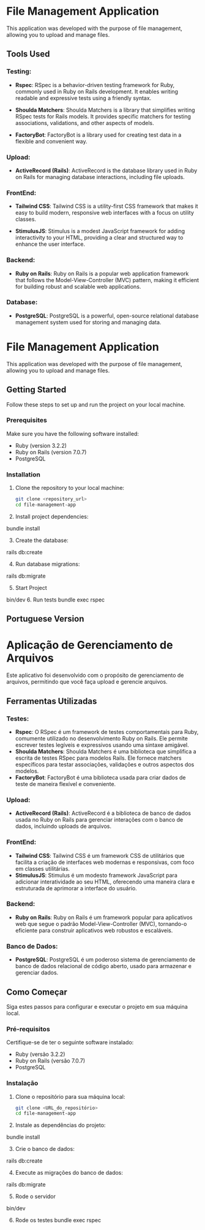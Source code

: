 # File Management Application

This application was developed with the purpose of file management, allowing you to upload and manage files.

## Tools Used

### Testing:

- **Rspec**: RSpec is a behavior-driven testing framework for Ruby, commonly used in Ruby on Rails development. It enables writing readable and expressive tests using a friendly syntax.

- **Shoulda Matchers**: Shoulda Matchers is a library that simplifies writing RSpec tests for Rails models. It provides specific matchers for testing associations, validations, and other aspects of models.

- **FactoryBot**: FactoryBot is a library used for creating test data in a flexible and convenient way.

### Upload:

- **ActiveRecord (Rails)**: ActiveRecord is the database library used in Ruby on Rails for managing database interactions, including file uploads.

### FrontEnd:

- **Tailwind CSS**: Tailwind CSS is a utility-first CSS framework that makes it easy to build modern, responsive web interfaces with a focus on utility classes.

- **StimulusJS**: Stimulus is a modest JavaScript framework for adding interactivity to your HTML, providing a clear and structured way to enhance the user interface.

### Backend:

- **Ruby on Rails**: Ruby on Rails is a popular web application framework that follows the Model-View-Controller (MVC) pattern, making it efficient for building robust and scalable web applications.

### Database:

- **PostgreSQL**: PostgreSQL is a powerful, open-source relational database management system used for storing and managing data.


# File Management Application

This application was developed with the purpose of file management, allowing you to upload and manage files.

## Getting Started

Follow these steps to set up and run the project on your local machine.

### Prerequisites

Make sure you have the following software installed:

- Ruby (version 3.2.2)
- Ruby on Rails (version 7.0.7)
- PostgreSQL

### Installation

1. Clone the repository to your local machine:

   ```bash
   git clone <repository_url>
   cd file-management-app

2. Install project dependencies:

  bundle install

3. Create the database:

rails db:create

4. Run database migrations:

  rails db:migrate

5. Start Project

  bin/dev
6. Run tests
   bundle exec rspec

## Portuguese Version

# Aplicação de Gerenciamento de Arquivos

Este aplicativo foi desenvolvido com o propósito de gerenciamento de arquivos, permitindo que você faça upload e gerencie arquivos.

## Ferramentas Utilizadas

### Testes:
- **Rspec**: O RSpec é um framework de testes comportamentais para Ruby, comumente utilizado no desenvolvimento Ruby on Rails. Ele permite escrever testes legíveis e expressivos usando uma sintaxe amigável.
- **Shoulda Matchers**: Shoulda Matchers é uma biblioteca que simplifica a escrita de testes RSpec para modelos Rails. Ele fornece matchers específicos para testar associações, validações e outros aspectos dos modelos.
- **FactoryBot**: FactoryBot é uma biblioteca usada para criar dados de teste de maneira flexível e conveniente.

### Upload:
- **ActiveRecord (Rails)**: ActiveRecord é a biblioteca de banco de dados usada no Ruby on Rails para gerenciar interações com o banco de dados, incluindo uploads de arquivos.

### FrontEnd:
- **Tailwind CSS**: Tailwind CSS é um framework CSS de utilitários que facilita a criação de interfaces web modernas e responsivas, com foco em classes utilitárias.
- **StimulusJS**: Stimulus é um modesto framework JavaScript para adicionar interatividade ao seu HTML, oferecendo uma maneira clara e estruturada de aprimorar a interface do usuário.

### Backend:
- **Ruby on Rails**: Ruby on Rails é um framework popular para aplicativos web que segue o padrão Model-View-Controller (MVC), tornando-o eficiente para construir aplicativos web robustos e escaláveis.

### Banco de Dados:
- **PostgreSQL**: PostgreSQL é um poderoso sistema de gerenciamento de banco de dados relacional de código aberto, usado para armazenar e gerenciar dados.


## Como Começar

Siga estes passos para configurar e executar o projeto em sua máquina local.

### Pré-requisitos

Certifique-se de ter o seguinte software instalado:

- Ruby (versão 3.2.2)
- Ruby on Rails (versão 7.0.7)
- PostgreSQL

### Instalação

1. Clone o repositório para sua máquina local:

   ```bash
   git clone <URL_do_repositório>
   cd file-management-app

2. Instale as dependências do projeto:

  bundle install

3. Crie o banco de dados:

  rails db:create

4. Execute as migrações do banco de dados:

  rails db:migrate

5. Rode o servidor

  bin/dev

6. Rode os testes
   bundle exec rspec
